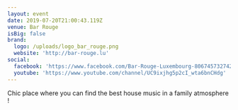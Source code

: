 ```yaml
---
layout: event
date: 2019-07-20T21:00:43.119Z
venue: Bar Rouge
isBig: false
brand:
  logo: /uploads/logo_bar_rouge.png
  website: 'http://bar-rouge.lu'
social:
  facebook: 'https://www.facebook.com/Bar-Rouge-Luxembourg-806745732742356/'
  youtube: 'https://www.youtube.com/channel/UC9ixjhg5p2cI_wta6bnCHdg'
---
```

Chic place where you can find the best house music in a family atmosphere !
